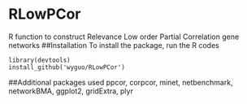 # RLowPCor
R function to construct Relevance Low order Partial Correlation gene networks
##Installation
To install the package, run the R codes
```{r}
library(devtools)
install_github('wyguo/RLowPCor')
```
##Additional packages used
ppcor, corpcor, minet, netbenchmark, networkBMA, ggplot2, gridExtra, plyr
